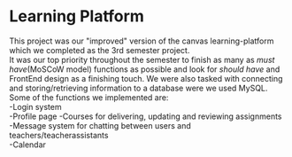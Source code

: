 # Learning Platform
This project was our "improved" version of the canvas learning-platform which we completed as the 3rd semester project.   
It was our top priority throughout the semester to finish as many as _must have_(MoSCoW model) functions as possible and look for _should have_ and FrontEnd design as a finishing touch. We were also tasked with connecting and storing/retrieving information to a database were we used MySQL. Some of the functions we implemented are: <br/>
-Login system  <br/>
-Profile page
-Courses for delivering, updating and reviewing assignments  <br/>
-Message system for chatting between users and teachers/teacherassistants  <br/>
-Calendar  <br/>
